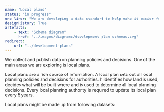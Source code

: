 ```yaml
---
name: "Local plans"
status: "in progress"
one-liner: "We are developing a data standard to help make it easier for Local authorities to publish their local plans and policies as data."
designHistory: True
artefacts:
    - text: "Schema diagram"
      href: "../images/diagrams/development-plan-schemas.svg"
redirect:
    url: "../development-plans"
---
```


We collect and publish data on planning policies and decisions. One of the main areas we are exploring is local plans.

Local plans are a rich source of information. A local plan sets out all local planning policies and decisions for authorities. It identifies how land is used, decides what will be built where and is used to determine all local planning decisions. Every local planning authority is required to update its local plan every 5 years.

Local plans might be made up from following datasets:
